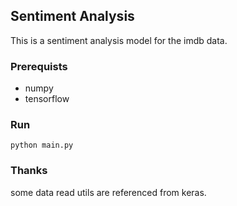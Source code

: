 ## Sentiment Analysis

This is a sentiment analysis model for the imdb data.

### Prerequists

- numpy
- tensorflow

### Run

```
python main.py

```

### Thanks

some data read utils are referenced from keras.

